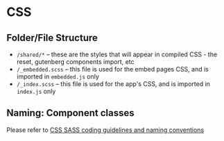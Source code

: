 # CSS

## Folder/File Structure

- `/shared/*` – these are the styles that will appear in compiled CSS - the reset, gutenberg components import, etc
- `/_embedded.scss` – this file is used for the embed pages CSS, and is imported in `embedded.js` only
- `/_index.scss` – this file is used for the app's CSS, and is imported in `index.js` only

## Naming: Component classes

Please refer to [CSS SASS coding guidelines and naming conventions](https://github.com/woocommerce/woocommerce/wiki/CSS-SASS-coding-guidelines-and-naming-conventions)
